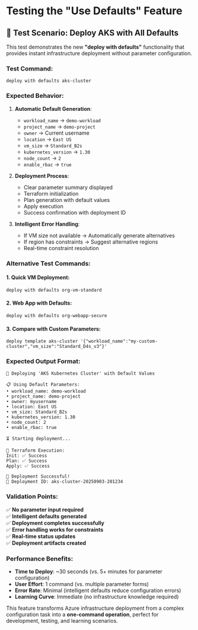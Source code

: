 # Testing the "Use Defaults" Feature

## 🧪 Test Scenario: Deploy AKS with All Defaults

This test demonstrates the new **"deploy with defaults"** functionality that provides instant infrastructure deployment without parameter configuration.

### Test Command:
```
deploy with defaults aks-cluster
```

### Expected Behavior:

1. **Automatic Default Generation**:
   - `workload_name` → `demo-workload`
   - `project_name` → `demo-project`
   - `owner` → Current username
   - `location` → `East US`
   - `vm_size` → `Standard_B2s`
   - `kubernetes_version` → `1.30`
   - `node_count` → `2`
   - `enable_rbac` → `true`

2. **Deployment Process**:
   - Clear parameter summary displayed
   - Terraform initialization
   - Plan generation with default values
   - Apply execution
   - Success confirmation with deployment ID

3. **Intelligent Error Handling**:
   - If VM size not available → Automatically generate alternatives
   - If region has constraints → Suggest alternative regions
   - Real-time constraint resolution

### Alternative Test Commands:

#### 1. Quick VM Deployment:
```
deploy with defaults org-vm-standard
```

#### 2. Web App with Defaults:
```
deploy with defaults org-webapp-secure
```

#### 3. Compare with Custom Parameters:
```
deploy template aks-cluster '{"workload_name":"my-custom-cluster","vm_size":"Standard_D4s_v3"}'
```

### Expected Output Format:

```
🚀 Deploying 'AKS Kubernetes Cluster' with Default Values

📋 Using Default Parameters:
• workload_name: demo-workload
• project_name: demo-project
• owner: myusername
• location: East US
• vm_size: Standard_B2s
• kubernetes_version: 1.30
• node_count: 2
• enable_rbac: true

⏳ Starting deployment...

🔄 Terraform Execution:
Init: ✅ Success
Plan: ✅ Success
Apply: ✅ Success

🎉 Deployment Successful!
📁 Deployment ID: aks-cluster-20250903-201234
```

### Validation Points:

✅ **No parameter input required**  
✅ **Intelligent defaults generated**  
✅ **Deployment completes successfully**  
✅ **Error handling works for constraints**  
✅ **Real-time status updates**  
✅ **Deployment artifacts created**  

### Performance Benefits:

- **Time to Deploy**: ~30 seconds (vs. 5+ minutes for parameter configuration)
- **User Effort**: 1 command (vs. multiple parameter forms)
- **Error Rate**: Minimal (intelligent defaults reduce configuration errors)
- **Learning Curve**: Immediate (no infrastructure knowledge required)

This feature transforms Azure infrastructure deployment from a complex configuration task into a **one-command operation**, perfect for development, testing, and learning scenarios.
